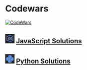 # Codewars

[![CodeWars](https://www.codewars.com/users/stephencarrera/badges/large)](https://www.codewars.com/users/stephencarrera "My Honor Badge")

## [![CodeWars](https://raw.githubusercontent.com/stephencarrera/Codewars/master/Assets/javascript.png)](JavaScript/JavaScript.md) [JavaScript Solutions](JavaScript/JavaScript.md)

## [![CodeWars](https://raw.githubusercontent.com/stephencarrera/Codewars/master/Assets/python.png)](Python/Python.md) [Python Solutions](Python/Python.md)
